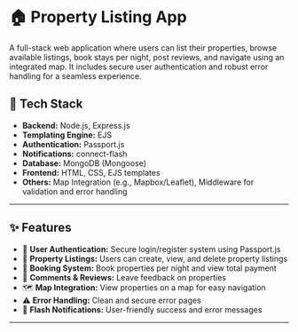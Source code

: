 # 🏠 Property Listing App

A full-stack web application where users can list their properties, browse available listings, book stays per night, post reviews, and navigate using an integrated map. It includes secure user authentication and robust error handling for a seamless experience.

## 🔧 Tech Stack

- **Backend:** Node.js, Express.js
- **Templating Engine:** EJS
- **Authentication:** Passport.js
- **Notifications:** connect-flash
- **Database:** MongoDB (Mongoose)
- **Frontend:** HTML, CSS, EJS templates
- **Others:** Map Integration (e.g., Mapbox/Leaflet), Middleware for validation and error handling

---

## ✨ Features

- 🔐 **User Authentication:** Secure login/register system using Passport.js
- 🏡 **Property Listings:** Users can create, view, and delete property listings
- 📅 **Booking System:** Book properties per night and view total payment
- 💬 **Comments & Reviews:** Leave feedback on properties
- 🗺️ **Map Integration:** View properties on a map for easy navigation
- ⚠️ **Error Handling:** Clean and secure error pages
- 🔔 **Flash Notifications:** User-friendly success and error messages

---

